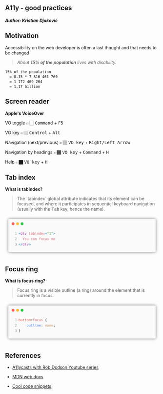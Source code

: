 
<section>

# A11y - good practices
##### Author: Kristian Djaković

</section>

<section>

## Motivation

Accessibility on the web developer is often a last thought and that needs to be changed

> *About **15% of the population** lives with disability.*

```
15% of the population
  = 0.15 * 7 816 461 760
  = 1 172 469 264
  = 1,17 billion
```

</section>

<section>

## Screen reader

**Apple's VoiceOver**

VO toggle 👉🏻 <kbd>Command</kbd> + <kbd>F5</kbd>

VO key 👉🏼 <kbd>Control</kbd> + <kbd>Alt</kbd>

Navigation (next/previous) 👉🏽 <kbd>VO key</kbd> + <kbd>Right/Left Arrow</kbd>

Navigation by headings 👉🏾 <kbd>VO key</kbd> + <kbd>Command</kbd> + <kbd>H</kbd>

Help 👉🏿 <kbd>VO key</kbd> + <kbd>H</kbd>

</section>

<section>

## Tab index

**What is tabindex?**

> The \`tabindex\` global attribute indicates that its element can be focused,
and where it participates in sequential keyboard navigation (usually with the <kbd>Tab</kbd> key, hence the name).

![Tabindex example](/images/tabindex.png)

</section>

<section>

## Focus ring

**What is focus ring?**

> Focus ring is a visible outline (a ring) around the element that is currently in focus.

![No outline](/images/focusring-remove.png)

</section>

<section>

## References

* [A11ycasts with Rob Dodson Youtube series](https://www.youtube.com/playlist?list=PLNYkxOF6rcICWx0C9LVWWVqvHlYJyqw7g)

* [MDN web docs](https://developer.mozilla.org/en-US/)

* [Cool code snippets](https://carbon.now.sh/)

</section>
